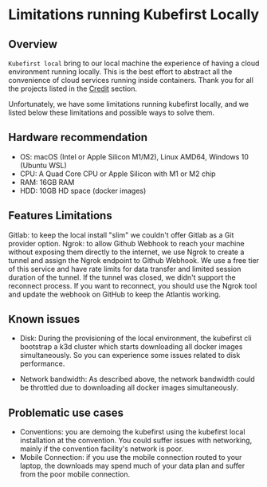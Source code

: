 # Limitations running Kubefirst Locally 

## Overview

`Kubefirst local` bring to our local machine the experience of having a cloud environment running locally. This is the best effort to abstract all the convenience of cloud services running inside containers. 
Thank you for all the projects listed in the [Credit](../local/credit.md) section. 

Unfortunately, we have some limitations running kubefirst locally, and we listed below these limitations and possible ways to solve them.

## Hardware recommendation

- OS: macOS (Intel or Apple Silicon M1/M2), Linux AMD64, Windows 10 (Ubuntu WSL)
- CPU: A Quad Core CPU or Apple Silicon with M1 or M2 chip
- RAM: 16GB RAM
- HDD: 10GB HD space (docker images)

## Features Limitations

Gitlab: to keep the local install "slim" we couldn't offer Gitlab as a Git provider option.
Ngrok: to allow Github Webhook to reach your machine without exposing them directly to the internet, we use Ngrok to create a tunnel and assign the Ngrok endpoint to Github Webhook.
We use a free tier of this service and have rate limits for data transfer and limited session duration of the tunnel. If the tunnel was closed, we didn't support the reconnect process. If you want to reconnect, you should use the Ngrok tool and update the webhook on GitHub to keep the Atlantis working.

## Known issues

- Disk: During the provisioning of the local environment, the kubefirst cli bootstrap a k3d cluster which starts downloading all docker images simultaneously. So you can experience some issues related to disk performance.

- Network bandwidth: As described above, the network bandwidth could be throttled due to downloading all docker images simultaneously.

## Problematic use cases

- Conventions: you are demoing the kubefirst using the kubefirst local installation at the convention. You could suffer issues with networking, mainly if the convention facility's network is poor.
- Mobile Connection: if you use the mobile connection routed to your laptop, the downloads may spend much of your data plan and suffer from the poor mobile connection.
